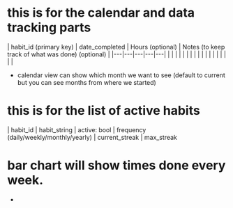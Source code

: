 # this is for the calendar and data tracking parts
| habit_id (primary key)  | date_completed  | Hours (optional)  | Notes (to keep track of what was done) (optional)  |
|---|---|---|---|---|
|   |   |   |   |   |
|   |   |   |   |   |
|   |   |   |   |   |
- calendar  view can show which month we want to see (default to current but you can see months from where we started)
# this is for the list of active habits 
| habit_id | habit_string | active: bool | frequency (daily/weekly/monthly/yearly) | current_streak | max_streak



 
# bar chart will show times done every week. 
-  